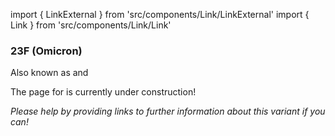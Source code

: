 import { LinkExternal } from 'src/components/Link/LinkExternal'
import { Link } from 'src/components/Link/Link'




<MdxContent filepath="VoCHeader.md'" />

### 23F (Omicron)
Also known as <VarOrLin name="23F (Omicron)" invert={true}/> and <Who name="Omicron" />

<MdxContent filepath="OmicronHeader.md'" />

The page for <VarOrLin name="23F (Omicron)"/> is currently under construction!

_Please help by providing links to further information about this variant if you can!_




